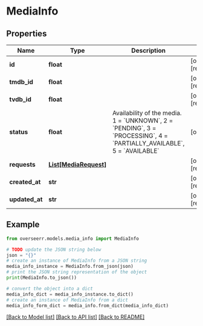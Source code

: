 # MediaInfo


## Properties

Name | Type | Description | Notes
------------ | ------------- | ------------- | -------------
**id** | **float** |  | [optional] [readonly] 
**tmdb_id** | **float** |  | [optional] [readonly] 
**tvdb_id** | **float** |  | [optional] [readonly] 
**status** | **float** | Availability of the media. 1 &#x3D; &#x60;UNKNOWN&#x60;, 2 &#x3D; &#x60;PENDING&#x60;, 3 &#x3D; &#x60;PROCESSING&#x60;, 4 &#x3D; &#x60;PARTIALLY_AVAILABLE&#x60;, 5 &#x3D; &#x60;AVAILABLE&#x60; | [optional] 
**requests** | [**List[MediaRequest]**](MediaRequest.md) |  | [optional] [readonly] 
**created_at** | **str** |  | [optional] [readonly] 
**updated_at** | **str** |  | [optional] [readonly] 

## Example

```python
from overseerr.models.media_info import MediaInfo

# TODO update the JSON string below
json = "{}"
# create an instance of MediaInfo from a JSON string
media_info_instance = MediaInfo.from_json(json)
# print the JSON string representation of the object
print(MediaInfo.to_json())

# convert the object into a dict
media_info_dict = media_info_instance.to_dict()
# create an instance of MediaInfo from a dict
media_info_form_dict = media_info.from_dict(media_info_dict)
```
[[Back to Model list]](../README.md#documentation-for-models) [[Back to API list]](../README.md#documentation-for-api-endpoints) [[Back to README]](../README.md)


